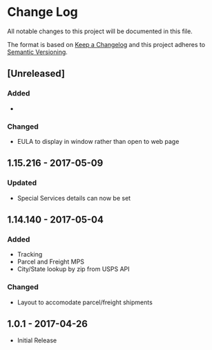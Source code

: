 # Change Log
All notable changes to this project will be documented in this file.

The format is based on [Keep a Changelog](http://keepachangelog.com/)
and this project adheres to [Semantic Versioning](http://semver.org/).

## [Unreleased]
### Added
- 

### Changed
- EULA to display in window rather than open to web page

## 1.15.216 - 2017-05-09
### Updated
- Special Services details can now be set

## 1.14.140 - 2017-05-04
### Added
- Tracking
- Parcel and Freight MPS
- City/State lookup by zip from USPS API

### Changed
- Layout to accomodate parcel/freight shipments

## 1.0.1 - 2017-04-26
- Initial Release
